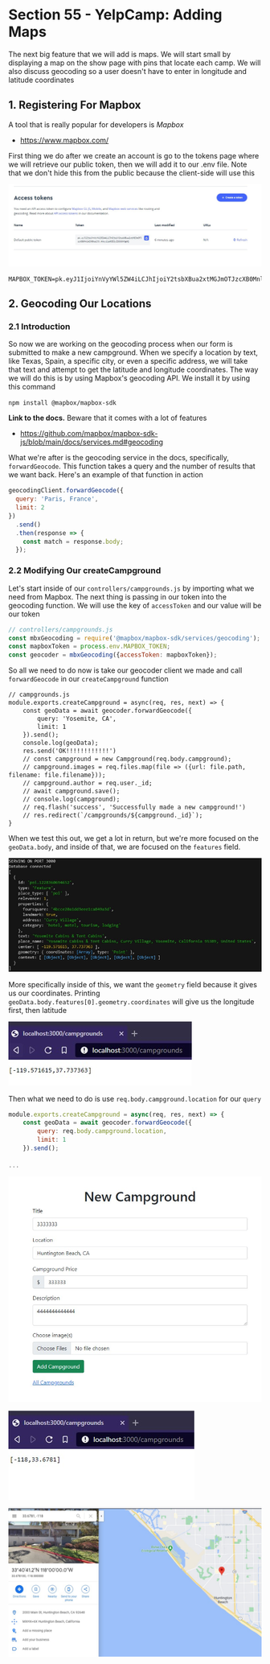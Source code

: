# Section 55 - YelpCamp: Adding Maps

The next big feature that we will add is maps. We will start small by displaying a map on the show page with pins that locate each camp. We will also discuss geocoding so a user doesn't have to enter in longitude and latitude coordinates

## 1. Registering For Mapbox

A tool that is really popular for developers is _Mapbox_

- https://www.mapbox.com/

First thing we do after we create an account is go to the tokens page where we will retrieve our public token, then we will add it to our .env file. Note that we don't hide this from the public because the client-side will use this 

![img1](https://github.com/Brian-E-Nguyen/Web-Dev-Bootcamp-2020/blob/55-YelpCamp-Maps/55-YelpCamp-Maps/img-for-notes/img1.jpg?raw=true)

```
MAPBOX_TOKEN=pk.eyJ1IjoiYnVyYWl5ZW4iLCJhIjoiY2tsbXBua2xtMGJmOTJzcXB0MnlmZHBtaiJ9.hNxy11aREESyZDOO6H9gHQ
```

## 2. Geocoding Our Locations

### 2.1 Introduction

So now we are working on the geocoding process when our form is submitted to make a new campground. When we specify a location by text, like Texas, Spain, a specific city, or even a specific address, we will take that text and attempt to get the latitude and longitude coordinates. The way we will do this is by using Mapbox's geocoding API. We install it by using this command

`npm install @mapbox/mapbox-sdk`

**Link to the docs.** Beware that it comes with a lot of features

- https://github.com/mapbox/mapbox-sdk-js/blob/main/docs/services.md#geocoding

What we're after is the geocoding service in the docs, specifically, `forwardGeocode`. This function takes a query and the number of results that we want back. Here's an example of that function in action

```js
geocodingClient.forwardGeocode({
  query: 'Paris, France',
  limit: 2
})
  .send()
  .then(response => {
    const match = response.body;
  });
```

### 2.2 Modifying Our createCampground

Let's start inside of our `controllers/campgrounds.js` by importing what we need from Mapbox. The next thing is passing in our token into the geocoding function. We will use the key of `accessToken` and our value will be our token

```js
// controllers/campgrounds.js
const mbxGeocoding = require('@mapbox/mapbox-sdk/services/geocoding');
const mapboxToken = process.env.MAPBOX_TOKEN;
const geocoder = mbxGeocoding({accessToken: mapboxToken});
```

So all we need to do now is take our geocoder client we made and call `forwardGeocode` in our `createCampground` function

```JS
// campgrounds.js
module.exports.createCampground = async(req, res, next) => {
    const geoData = await geocoder.forwardGeocode({
        query: 'Yosemite, CA',
        limit: 1
    }).send();
    console.log(geoData);
    res.send('OK!!!!!!!!!!!!')
    // const campground = new Campground(req.body.campground);
    // campground.images = req.files.map(file => ({url: file.path, filename: file.filename}));
    // campground.author = req.user._id;
    // await campground.save();
    // console.log(campground);
    // req.flash('success', 'Successfully made a new campground!')
    // res.redirect(`/campgrounds/${campground._id}`);
}
```

When we test this out, we get a lot in return, but we're more focused on the `geoData.body`, and inside of that, we are focused on the `features` field. 

![img2](https://github.com/Brian-E-Nguyen/Web-Dev-Bootcamp-2020/blob/55-YelpCamp-Maps/55-YelpCamp-Maps/img-for-notes/img2.jpg?raw=true)

More specifically inside of this, we want the `geometry` field because it gives us our coordinates. Printing `geoData.body.features[0].geometry.coordinates` will give us the longitude first, then latitude

![img3](https://github.com/Brian-E-Nguyen/Web-Dev-Bootcamp-2020/blob/55-YelpCamp-Maps/55-YelpCamp-Maps/img-for-notes/img3.jpg?raw=true)

Then what we need to do is use `req.body.campground.location` for our `query`

```js
module.exports.createCampground = async(req, res, next) => {
    const geoData = await geocoder.forwardGeocode({
        query: req.body.campground.location,
        limit: 1
    }).send();

...
```

![img4](https://github.com/Brian-E-Nguyen/Web-Dev-Bootcamp-2020/blob/55-YelpCamp-Maps/55-YelpCamp-Maps/img-for-notes/img4.jpg?raw=true)

![img5](https://github.com/Brian-E-Nguyen/Web-Dev-Bootcamp-2020/blob/55-YelpCamp-Maps/55-YelpCamp-Maps/img-for-notes/img5.jpg?raw=true)

![img6](https://github.com/Brian-E-Nguyen/Web-Dev-Bootcamp-2020/blob/55-YelpCamp-Maps/55-YelpCamp-Maps/img-for-notes/img6.jpg?raw=true)

